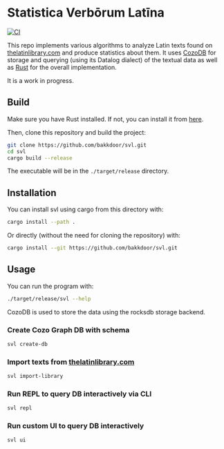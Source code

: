 # Statistica Verbōrum Latīna

[![CI](https://github.com/bakkdoor/svl/actions/workflows/ci.yml/badge.svg?branch=main)](https://github.com/bakkdoor/svl/actions/workflows/ci.yml)


This repo implements various algorithms to analyze Latin texts found on [thelatinlibrary.com](https://thelatinlibrary.com) and produce statistics about them.
It uses [CozoDB](https://www.cozodb.org/) for storage and querying (using its Datalog dialect) of the textual data as well as [Rust](https://www.rust-lang.org/) for the overall implementation.

It is a work in progress.


## Build

Make sure you have Rust installed. If not, you can install it from [here](https://www.rust-lang.org/tools/install).

Then, clone this repository and build the project:

```bash
git clone https://github.com/bakkdoor/svl.git
cd svl
cargo build --release
```

The executable will be in the `./target/release` directory.

## Installation

You can install svl using cargo from this directory with:

```bash
cargo install --path .
```

Or directly (without the need for cloning the repository) with:

```bash
cargo install --git https://github.com/bakkdoor/svl.git
```

## Usage

You can run the program with:

```bash
./target/release/svl --help
```

CozoDB is used to store the data using the rocksdb storage backend.
### Create Cozo Graph DB with schema

```bash
svl create-db
```

### Import texts from [thelatinlibrary.com](https://thelatinlibrary.com)


```bash
svl import-library
```

### Run REPL to query DB interactively via CLI

```bash
svl repl
```


### Run custom UI to query DB interactively
```bash
svl ui
```
